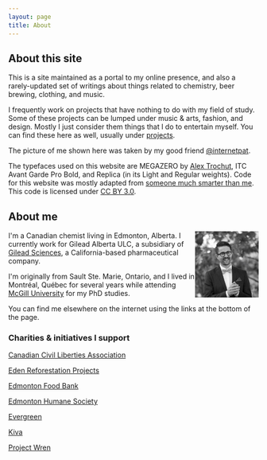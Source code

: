 ```yaml
---
layout: page
title: About
---
```


## About this site

This is a site maintained as a portal to my online presence, and also a rarely-updated set of writings about things related to chemistry, beer brewing, clothing, and music.

I frequently work on projects that have nothing to do with my field of study. Some of these projects can be lumped under music & arts, fashion, and design. Mostly I just consider them things that I do to entertain myself. You can find these here as well, usually under [projects](https://nickuhlig.github.io/projects/).

The picture of me shown here was taken by my good friend [@internetpat](https://www.instagram.com/internetpat/?hl=en).

The typefaces used on this website are MEGAZERO by [Alex Trochut](https://alextrochut.com/), ITC Avant Garde Pro Bold, and Replica (in its Light and Regular weights). Code for this website was mostly adapted from [someone much smarter than me](https://rsms.me). This code is licensed under [CC BY 3.0](https://creativecommons.org/licenses/by/3.0/).

## About me

<img src="me.jpg" class="profile-picture" width="128" align="right">

I'm a Canadian chemist living in Edmonton, Alberta. I currently work for Gilead Alberta ULC, a subsidiary of [Gilead Sciences](https://www.gilead.com), a California-based pharmaceutical company.

I'm originally from Sault Ste. Marie, Ontario, and I lived in Montréal, Québec for several years while attending [McGill University](https://www.mcgill.ca) for my PhD studies.

You can find me elsewhere on the internet using the links at the bottom of the page. 

### Charities & initiatives I support

[Canadian Civil Liberties Association](https://ccla.org/)

[Eden Reforestation Projects](https://edenprojects.org/)

[Edmonton Food Bank](https://www.edmontonsfoodbank.com/)

[Edmonton Humane Society](https://www.edmontonhumanesociety.com/)

[Evergreen](https://www.evergreen.ca/)

[Kiva](https://www.kiva.org/)

[Project Wren](https://projectwren.com/)


